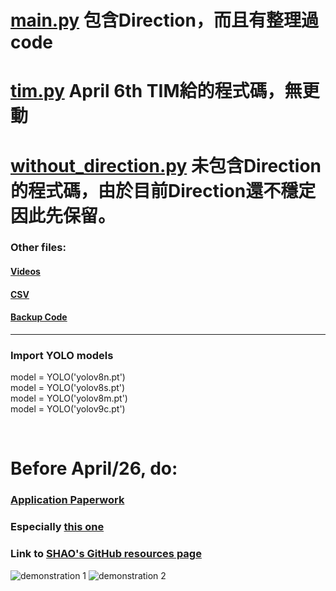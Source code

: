 # [main.py](/main.py) 包含Direction，而且有整理過code
# [tim.py](/tim.py) April 6th TIM給的程式碼，無更動
# [without_direction.py](/without_direction.py) 未包含Direction的程式碼，由於目前Direction還不穩定因此先保留。

### Other files:
#### [Videos](/videos)
#### [CSV](/CSV_files)
#### [Backup Code](/backup_code/)

---

### Import YOLO models
model = YOLO('yolov8n.pt')<br>
model = YOLO('yolov8s.pt')<br>
model = YOLO('yolov8m.pt')<br>
model = YOLO('yolov9c.pt')

<br>

# Before April/26, do:

### [Application Paperwork](https://drive.google.com/drive/folders/1wEt3on2-EK1WAa851KT5el5UeSRALbpO)

### Especially [this one](https://docs.google.com/document/d/1rAn80SUnV_HKOUxIjfH1O22juGVP4JKw/edit)

### Link to [SHAO's GitHub resources page](https://github.com/weishaoan/project)

![demonstration 1](demonstration/1712340916442.gif)
![demonstration 2](demonstration\1712340990880.gif)





